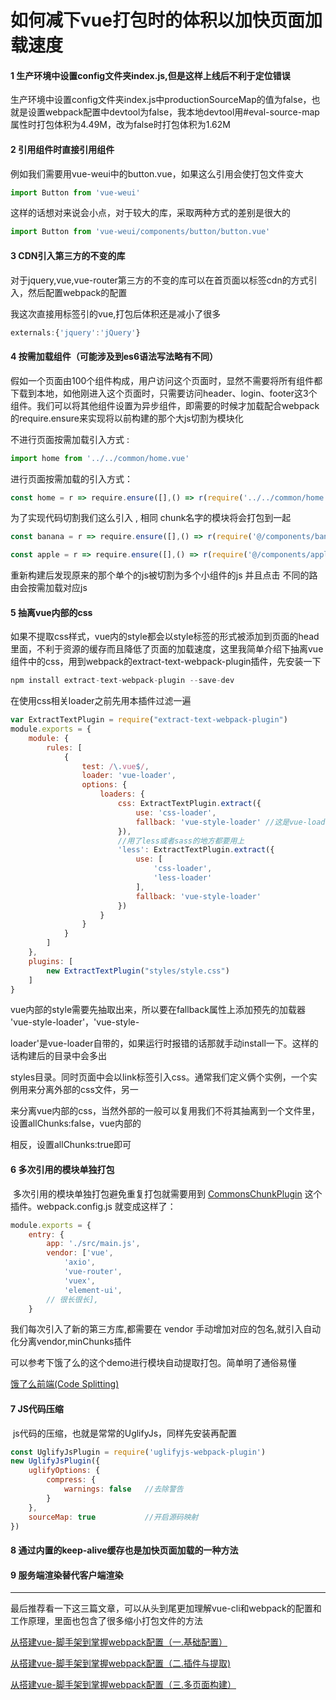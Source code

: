 #     如何减下vue打包时的体积以加快页面加载速度



#### 	1 生产环境中设置config文件夹index.js,但是这样上线后不利于定位错误

​       生产环境中设置config文件夹index.js中productionSourceMap的值为false，也就是设置webpack配置中devtool为false，我本地devtool用#eval-source-map属性时打包体积为4.49M，改为false时打包体积为1.62M

#### 2 引用组件时直接引用组件

​       例如我们需要用vue-weui中的button.vue，如果这么引用会使打包文件变大

```js
import Button from 'vue-weui' 
```

这样的话想对来说会小点，对于较大的库，采取两种方式的差别是很大的

```js
import Button from 'vue-weui/components/button/button.vue'
```

#### 		 3 CDN引入第三方的不变的库

​	对于jquery,vue,vue-router第三方的不变的库可以在首页面以标签cdn的方式引入，然后配置webpack的配置 

我这次直接用标签引的vue,打包后体积还是减小了很多

```js
externals:{'jquery':'jQuery'}
```

#### 		 4 按需加载组件（可能涉及到es6语法写法略有不同）

​	假如一个页面由100个组件构成，用户访问这个页面时，显然不需要将所有组件都下载到本地，如他刚进入这个页面时，只需要访问header、login、footer这3个组件。我们可以将其他组件设置为异步组件，即需要的时候才加载配合webpack的require.ensure来实现将以前构建的那个大js切割为模块化

不进行页面按需加载引入方式 :

```js
import home from '../../common/home.vue'
```

进行页面按需加载的引入方式：

```js
const home = r => require.ensure([],() => r(require('../../common/home.vue')))
```

为了实现代码切割我们这么引入 , 相同 chunk名字的模块将会打包到一起

```js
const banana = r => require.ensure([],() => r(require('@/components/banana.vue')), 'chunkname3')
```

```js
const apple = r => require.ensure([],() => r(require('@/components/apple.vue')), 'chunkname2')
```

重新构建后发现原来的那个单个的js被切割为多个小组件的js 并且点击 不同的路由会按需加载对应js

#### 5 抽离vue内部的css

​	如果不提取css样式，vue内的style都会以style标签的形式被添加到页面的head里面，不利于资源的缓存而且降低了页面的加载速度，这里我简单介绍下抽离vue组件中的css，用到webpack的extract-text-webpack-plugin插件，先安装一下

```js
npm install extract-text-webpack-plugin --save-dev
```

在使用css相关loader之前先用本插件过滤一遍

```js
var ExtractTextPlugin = require("extract-text-webpack-plugin")
module.exports = {
    module: {
        rules: [
            {
                test: /\.vue$/,
                loader: 'vue-loader',
                options: {
                    loaders: {
                        css: ExtractTextPlugin.extract({
                            use: 'css-loader',
                            fallback: 'vue-style-loader' //这是vue-loader的依赖
                        }),
                        //用了less或者sass的地方都要用上
                        'less': ExtractTextPlugin.extract({
                            use: [
                                'css-loader',
                                'less-loader'
                            ],
                            fallback: 'vue-style-loader'
                        })
                    }
                }
            }
        ]
    },
    plugins: [
        new ExtractTextPlugin("styles/style.css")
    ]
}
```

vue内部的style需要先抽取出来，所以要在fallback属性上添加预先的加载器 'vue-style-loader'，'vue-style-

loader'是vue-loader自带的，如果运行时报错的话那就手动install一下。这样的话构建后的目录中会多出

styles目录。同时页面中会以link标签引入css。通常我们定义俩个实例，一个实例用来分离外部的css文件，另一

来分离vue内部的css，当然外部的一般可以复用我们不将其抽离到一个文件里，设置allChunks:false，vue内部的

相反，设置allChunks:true即可

####  	  6 多次引用的模块单独打包

​	多次引用的模块单独打包避免重复打包就需要用到 [CommonsChunkPlugin](http://link.zhihu.com/?target=https%3A//webpack.js.org/plugins/commons-chunk-plugin/) 这个插件。webpack.config.js 就变成这样了：

```js
module.exports = {
    entry: {
        app: './src/main.js',
        vendor: ['vue',
            'axio',
            'vue-router',
            'vuex',
            'element-ui',
        // 很长很长],
    }
```

我们每次引入了新的第三方库,都需要在 vendor 手动增加对应的包名,就引入自动化分离vendor,minChunks插件

可以参考下饿了么的这个demo进行模块自动提取打包。简单明了通俗易懂

[饿了么前端(Code Splitting)](https://zhuanlan.zhihu.com/p/26710831)

#### 7  JS代码压缩

​	js代码的压缩，也就是常常的UglifyJs，同样先安装再配置

```js
const UglifyJsPlugin = require('uglifyjs-webpack-plugin')
new UglifyJsPlugin({
    uglifyOptions: {
        compress: {
            warnings: false   //去除警告
        }
    },
    sourceMap: true           //开启源码映射
})
```

#### 8 通过内置的keep-alive缓存也是加快页面加载的一种方法

####  9 服务端渲染替代客户端渲染

------

​	最后推荐看一下这三篇文章，可以从头到尾更加理解vue-cli和webpack的配置和工作原理，里面也包含了很多缩小打包文件的方法

[从搭建vue-脚手架到掌握webpack配置（一.基础配置）](https://www.jianshu.com/p/f05269760d84)

[从搭建vue-脚手架到掌握webpack配置（二.插件与提取)](https://www.jianshu.com/p/3d64a4e9457f)

[从搭建vue-脚手架到掌握webpack配置（三.多页面构建）](https://www.jianshu.com/p/ff544834c478)

